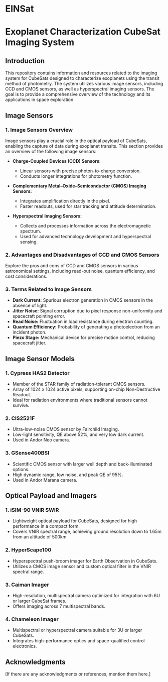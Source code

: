 # EINSat

# Exoplanet Characterization CubeSat Imaging System

## Introduction

This repository contains information and resources related to the imaging system for CubeSats designed to characterize exoplanets using the transit method of photometry. The system utilizes various image sensors, including CCD and CMOS sensors, as well as hyperspectral imaging sensors. The goal is to provide a comprehensive overview of the technology and its applications in space exploration.

## Image Sensors

### 1. Image Sensors Overview

Image sensors play a crucial role in the optical payload of CubeSats, enabling the capture of data during exoplanet transits. This section provides an overview of the following image sensors:

- **Charge-Coupled Devices (CCD) Sensors:**
  - Linear sensors with precise photon-to-charge conversion.
  - Conducts longer integrations for photometry function.
  
- **Complementary Metal–Oxide–Semiconductor (CMOS) Imaging Sensors:**
  - Integrates amplification directly in the pixel.
  - Faster readouts, used for star tracking and attitude determination.

- **Hyperspectral Imaging Sensors:**
  - Collects and processes information across the electromagnetic spectrum.
  - Used for advanced technology development and hyperspectral sensing.

### 2. Advantages and Disadvantages of CCD and CMOS Sensors

Explore the pros and cons of CCD and CMOS sensors in various astronomical settings, including read-out noise, quantum efficiency, and cost considerations.

### 3. Terms Related to Image Sensors

- **Dark Current:** Spurious electron generation in CMOS sensors in the absence of light.
- **Jitter Noise:** Signal corruption due to pixel response non-uniformity and spacecraft pointing error.
- **Read Noise:** Fluctuation in load resistance during electron counting.
- **Quantum Efficiency:** Probability of generating a photoelectron from an incident photon.
- **Piezo Stage:** Mechanical device for precise motion control, reducing spacecraft jitter.

## Image Sensor Models

### 1. Cypress HAS2 Detector

- Member of the STAR family of radiation-tolerant CMOS sensors.
- Array of 1024 x 1024 active pixels, supporting on-chip Non-Destructive Readout.
- Ideal for radiation environments where traditional sensors cannot survive.

### 2. CIS2521F

- Ultra-low-noise CMOS sensor by Fairchild Imaging.
- Low-light sensitivity, QE above 52%, and very low dark current.
- Used in Andor Neo camera.

### 3. GSense400BSI

- Scientific CMOS sensor with larger well depth and back-illuminated options.
- High dynamic range, low noise, and peak QE of 95%.
- Used in Andor Marana camera.

## Optical Payload and Imagers

### 1. iSIM-90 VNIR SWIR

- Lightweight optical payload for CubeSats, designed for high performance in a compact form.
- Covers VNIR spectral range, achieving ground resolution down to 1.65m from an altitude of 500km.

### 2. HyperScape100

- Hyperspectral push-broom imager for Earth Observation in CubeSats.
- Utilizes a CMOS image sensor and custom optical filter in the VNIR spectral range.

### 3. Caiman Imager

- High-resolution, multispectral camera optimized for integration with 6U or larger CubeSat frames.
- Offers imaging across 7 multispectral bands.

### 4. Chameleon Imager

- Multispectral or hyperspectral camera suitable for 3U or larger CubeSats.
- Integrates high-performance optics and space-qualified control electronics.

## Acknowledgments

[If there are any acknowledgments or references, mention them here.]

